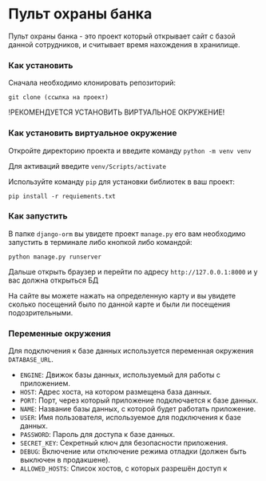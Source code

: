 # Пульт охраны банка

Пульт охраны банка - это проект который открывает сайт с базой данной сотрудников, и считывает время нахождения в хранилище.

### Как установить

Сначала необходимо клонировать репозиторий:
```
git clone (ссылка на проект)
```

!РЕКОМЕНДУЕТСЯ УСТАНОВИТЬ ВИРТУАЛЬНОЕ ОКРУЖЕНИЕ!

### Как установить виртуальное окружение

Откройте директорию проекта и введите команду `python -m venv venv`

Для активаций введите `venv/Scripts/activate`

Используйте команду `pip` для установки библиотек в ваш проект:
```
pip install -r requiements.txt
```

### Как запустить

В папке `django-orm` вы увидете проект `manage.py` его вам необходимо запустить в терминале либо кнопкой либо командой:
```
python manage.py runserver
```

Дальше открыть браузер и перейти по адресу `http://127.0.0.1:8000` и у вас должна открыться БД 

На сайте вы можете нажать на определенную карту и вы увидете сколько посещений было по данной карте и были ли посещения подозрительными.

### Переменные окружения

Для подключения к базе данных используется переменная окружения `DATABASE_URL`.

- `ENGINE`: Движок базы данных, используемый для работы с приложением.
- `HOST`: Адрес хоста, на котором размещена база данных.
- `PORT`: Порт, через который приложение подключается к базе данных.
- `NAME`: Название базы данных, с которой будет работать приложение.
- `USER`: Имя пользователя, используемое для подключения к базе данных.
- `PASSWORD`: Пароль для доступа к базе данных.
- `SECRET_KEY`: Секретный ключ для безопасности приложения.
- `DEBUG`: Включение или отключение режима отладки (должен быть выключен в продакшене).
- `ALLOWED_HOSTS`: Список хостов, с которых разрешён доступ к


